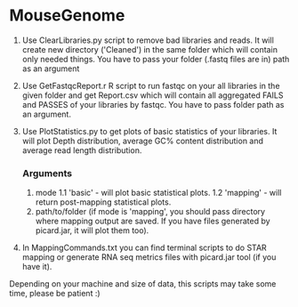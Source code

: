# MouseGenome


1. Use ClearLibraries.py script to remove bad libraries and reads. It will create new directory ('Cleaned') in the same folder which will contain only needed things. You have to pass your folder (.fastq files are in) path as an argument


3. Use GetFastqcReport.r R script to run fastqc on your all libraries in the given folder and get Report.csv which will contain all aggregated FAILS and PASSES of your libraries by fastqc. You have to pass folder path as an argument.


4. Use PlotStatistics.py to get plots of basic statistics of your libraries. It will plot Depth distribution, average GC% content distribution and average read length distribution.
    ### Arguments
    1. mode
       1.1 'basic' - will plot basic statistical plots. 
       1.2 'mapping' - will return post-mapping statistical plots.
    2. path/to/folder (if mode is 'mapping', you should pass directory where mapping output are saved. If you have files generated by picard.jar, it will plot them        too).
5. In MappingCommands.txt you can find terminal scripts to do STAR mapping or generate RNA seq metrics files with picard.jar tool (if you have it).
  

Depending on your machine and size of data, this scripts may take some time, please be patient :)

